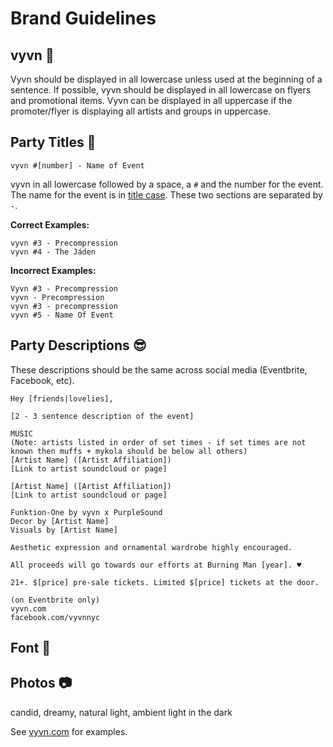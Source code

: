 # Brand Guidelines 

## vyvn :100:
Vyvn should be displayed in all lowercase unless used at the beginning of a sentence. If possible, vyvn should be displayed in all lowercase on flyers and promotional items. Vyvn can be displayed in all uppercase if the promoter/flyer is displaying all artists and groups in uppercase.

## Party Titles :tada:
```
vyvn #[number] - Name of Event
```
vyvn in all lowercase followed by a space, a `#` and the number for the event. The name for the event is in [title case](http://grammar-monster.com/lessons/capital_letters_title_case.htm). These two sections are separated by ` - `.

**Correct Examples:**
```
vyvn #3 - Precompression
vyvn #4 - The Jáden
```
        
**Incorrect Examples:**
```
Vyvn #3 - Precompression
vyvn - Precompression
vyvn #3 - precompression
vyvn #5 - Name Of Event
```

## Party Descriptions :sunglasses:
These descriptions should be the same across social media (Eventbrite, Facebook, etc).

```
Hey [friends|lovelies],

[2 - 3 sentence description of the event]

MUSIC
(Note: artists listed in order of set times - if set times are not known then muffs + mykola should be below all others)
[Artist Name] ([Artist Affiliation])
[Link to artist soundcloud or page]

[Artist Name] ([Artist Affiliation])
[Link to artist soundcloud or page]

Funktion-One by vyvn x PurpleSound
Decor by [Artist Name]
Visuals by [Artist Name]

Aesthetic expression and ornamental wardrobe highly encouraged.

All proceeds will go towards our efforts at Burning Man [year]. ♥

21+. $[price] pre-sale tickets. Limited $[price] tickets at the door.

(on Eventbrite only)
vyvn.com
facebook.com/vyvnnyc
```

## Font :page_facing_up:

## Photos :camera:
candid, dreamy, natural light, ambient light in the dark

See [vyvn.com](http://vyvn.com) for examples.
